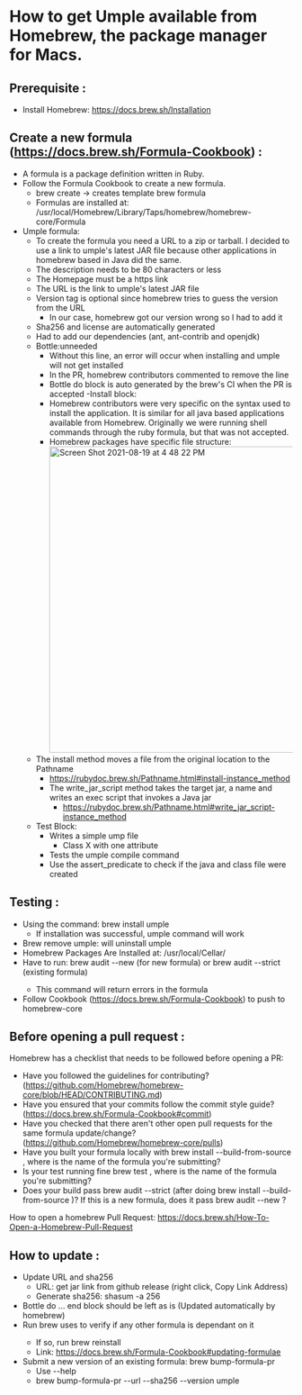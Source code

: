 # How to get Umple available from Homebrew, the package manager for Macs.

## Prerequisite :
- Install Homebrew: https://docs.brew.sh/Installation

## Create a new formula (https://docs.brew.sh/Formula-Cookbook) :
- A formula is a package definition written in Ruby. 
- Follow the Formula Cookbook to create a new formula. 
  - brew create <URL> → creates template brew formula
  - Formulas are installed at: /usr/local/Homebrew/Library/Taps/homebrew/homebrew-core/Formula
- Umple formula:
  - To create the formula you need a URL to a zip or tarball. I decided to use a link to umple's latest JAR file because other applications in homebrew based in Java did the same.
  - The description needs to be 80 characters or less
  - The Homepage must be a https link
  - The URL is the link to umple's latest JAR file
  - Version tag is optional since homebrew tries to guess the version from the URL
    - In our case, homebrew got our version wrong so I had to add it
  - Sha256 and license are automatically generated
  - Had to add our dependencies (ant, ant-contrib and openjdk)
  - Bottle:unneeded
    - Without this line, an error will occur when installing and umple will not get installed
    - In the PR, homebrew contributors commented to remove the line
    - Bottle do block is auto generated by the brew's CI when the PR is accepted
  -Install block:
    - Homebrew contributors were very specific on the syntax used to install the application. It is similar for all java based applications available from Homebrew. Originally we were running shell commands through the ruby formula, but that was not accepted.
    - Homebrew packages have specific file structure: <img width="544" alt="Screen Shot 2021-08-19 at 4 48 22 PM" src="https://user-images.githubusercontent.com/31863167/130141861-bfcf8daa-a422-4132-9d2f-b0fd09225250.png">
  - The install method moves a file from the original location to the Pathname
      - https://rubydoc.brew.sh/Pathname.html#install-instance_method
    - The write_jar_script method takes the target jar, a name and writes an exec script that invokes a Java jar
      - https://rubydoc.brew.sh/Pathname.html#write_jar_script-instance_method
  - Test Block:
    - Writes a simple ump file
      - Class X with one attribute 
    - Tests the umple compile command
    - Use the assert_predicate to check if the java and class file were created

## Testing :
- Using the command: brew install umple
  - If installation was successful, umple command will work
- Brew remove umple: will uninstall umple
- Homebrew Packages Are Installed at: /usr/local/Cellar/
- Have to run: brew audit --new <formula> (for new formula) or brew audit --strict <formula> (existing formula)
  - This command will return errors in the formula
- Follow Cookbook (https://docs.brew.sh/Formula-Cookbook) to push to homebrew-core

## Before opening a pull request : 
Homebrew has a checklist that needs to be followed before opening a PR:
- Have you followed the guidelines for contributing? (https://github.com/Homebrew/homebrew-core/blob/HEAD/CONTRIBUTING.md)
- Have you ensured that your commits follow the commit style guide? (https://docs.brew.sh/Formula-Cookbook#commit)
- Have you checked that there aren't other open pull requests for the same formula update/change? (https://github.com/Homebrew/homebrew-core/pulls)
- Have you built your formula locally with brew install --build-from-source <formula>, where <formula> is the name of the formula you're submitting?
- Is your test running fine brew test <formula>, where <formula> is the name of the formula you're submitting?
- Does your build pass brew audit --strict <formula> (after doing brew install --build-from-source <formula>)? If this is a new formula, does it pass brew audit --new <formula>?

How to open a homebrew Pull Request: https://docs.brew.sh/How-To-Open-a-Homebrew-Pull-Request

## How to update :
- Update URL and sha256
  - URL: get jar link from github release (right click, Copy Link Address)
  - Generate sha256: shasum -a 256 <jar file>
- Bottle do … end block should be left as is (Updated automatically by homebrew)
- Run brew uses <formula> to verify if any other formula is dependant on it
  - If so, run brew reinstall 
  - Link: https://docs.brew.sh/Formula-Cookbook#updating-formulae
- Submit a new version of an existing formula: brew bump-formula-pr
  - Use --help
  - brew bump-formula-pr --url <URL> --sha256 <SHA256> --version <version> umple
